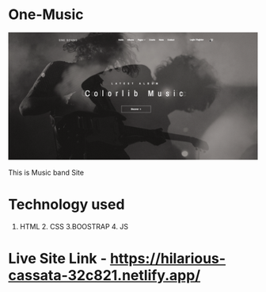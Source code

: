 # One-Music

[![Site preview](img/social-image.png)](https://hilarious-cassata-32c821.netlify.app/)

This is Music band Site 
# Technology used 
1. HTML 2. CSS 3.BOOSTRAP 4. JS 

# Live Site Link - https://hilarious-cassata-32c821.netlify.app/

